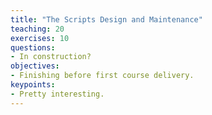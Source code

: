 ```yaml
---
title: "The Scripts Design and Maintenance"
teaching: 20
exercises: 10
questions:
- In construction?
objectives:
- Finishing before first course delivery. 
keypoints:
- Pretty interesting.
---
```

<!-- > ## Prerequisites
> To complete this episode you will need:
> - to have 
{: .prereq}

Extensions to the scripts
- handling comments in configuration files: resourcesIDs.txt, etc.

https://aws.amazon.com/ec2/instance-types/t3/ to configure and try new AMIs. -->


